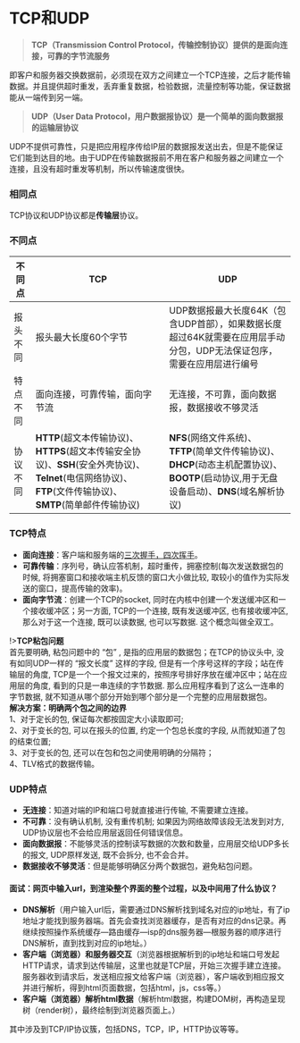 # TCP和UDP <!-- {docsify-ignore-all} -->
  
>**TCP（Transmission Control Protocol，传输控制协议）提供的是面向连接，可靠的字节流服务**

即客户和服务器交换数据前，必须现在双方之间建立一个TCP连接，之后才能传输数据。并且提供超时重发，丢弃重复数据，检验数据，流量控制等功能，保证数据能从一端传到另一端。  

>**UDP（User Data Protocol，用户数据报协议）是一个简单的面向数据报的运输层协议**

UDP不提供可靠性，只是把应用程序传给IP层的数据报发送出去，但是不能保证它们能到达目的地。由于UDP在传输数据报前不用在客户和服务器之间建立一个连接，且没有超时重发等机制，所以传输速度很快。

### 相同点

TCP协议和UDP协议都是**传输层**协议。

### 不同点

|不同点|TCP|UDP|
|--|--|--|
|报头不同|报头最大长度60个字节|UDP数据报最大长度64K（包含UDP首部），如果数据长度超过64K就需要在应用层手动分包，UDP无法保证包序，需要在应用层进行编号|
|特点不同|面向连接，可靠传输，面向字节流|无连接，不可靠，面向数据报，数据接收不够灵活|
|协议不同|**HTTP**(超文本传输协议)、**HTTPS**(超文本传输安全协议)、**SSH**(安全外壳协议)、**Telnet**(电信网络协议)、**FTP**(文件传输协议)、**SMTP**(简单邮件传输协议)|**NFS**(网络文件系统)、**TFTP**(简单文件传输协议)、**DHCP**(动态主机配置协议)、**BOOTP**(启动协议,用于无盘设备启动)、**DNS**(域名解析协议)|

### TCP特点

- **面向连接**：客户端和服务端的[三次握手，四次挥手](/java/TCP三次握手四次挥手.md)。
- **可靠传输**：序列号，确认应答机制，超时重传，拥塞控制(每次发送数据包的时候, 将拥塞窗口和接收端主机反馈的窗口大小做比较, 取较小的值作为实际发送的窗口，提高传输的效率)。
- **面向字节流**：创建一个TCP的socket, 同时在内核中创建一个发送缓冲区和一个接收缓冲区；另一方面, TCP的一个连接, 既有发送缓冲区, 也有接收缓冲区, 那么对于这一个连接, 既可以读数据, 也可以写数据. 这个概念叫做全双工。

!>**TCP粘包问题**  
首先要明确, 粘包问题中的 “包” , 是指的应用层的数据包；在TCP的协议头中, 没有如同UDP一样的 “报文长度” 这样的字段, 但是有一个序号这样的字段；站在传输层的角度, TCP是一个一个报文过来的，按照序号排好序放在缓冲区中；站在应用层的角度, 看到的只是一串连续的字节数据. 那么应用程序看到了这么一连串的字节数据, 就不知道从哪个部分开始到哪个部分是一个完整的应用层数据包。  
**解决方案：明确两个包之间的边界**  
1、对于定长的包, 保证每次都按固定大小读取即可;  
2、对于变长的包, 可以在报头的位置, 约定一个包总长度的字段, 从而就知道了包的结束位置;  
3、对于变长的包, 还可以在包和包之间使用明确的分隔符；  
4、TLV格式的数据传输。

### UDP特点

- **无连接**：知道对端的IP和端口号就直接进行传输, 不需要建立连接。  
- **不可靠**：没有确认机制, 没有重传机制; 如果因为网络故障该段无法发到对方, UDP协议层也不会给应用层返回任何错误信息。  
- **面向数据报**：不能够灵活的控制读写数据的次数和数量，应用层交给UDP多长的报文, UDP原样发送, 既不会拆分, 也不会合并。  
- **数据接收不够灵活**：但是能够明确区分两个数据包，避免粘包问题。

#### 面试：网页中输入url，到渲染整个界面的整个过程，以及中间用了什么协议？

- **DNS解析**（用户输入url后，需要通过DNS解析找到域名对应的ip地址，有了ip地址才能找到服务器端。首先会查找浏览器缓存，是否有对应的dns记录。再继续按照操作系统缓存—路由缓存—isp的dns服务器—根服务器的顺序进行DNS解析，直到找到对应的ip地址。）
- **客户端（浏览器）和服务器交互**（浏览器根据解析到的ip地址和端口号发起HTTP请求，请求到达传输层，这里也就是TCP层，开始三次握手建立连接。服务器收到请求后，发送相应报文给客户端（浏览器），客户端收到相应报文并进行解析，得到html页面数据，包括html，js，css等。）
- **客户端（浏览器）解析html数据**（解析html数据，构建DOM树，再构造呈现树（render树），最终绘制到浏览器页面上。）

其中涉及到TCP/IP协议簇，包括DNS，TCP，IP，HTTP协议等等。